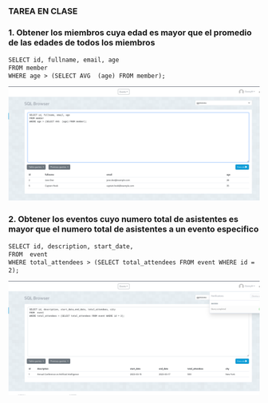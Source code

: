 ### TAREA EN CLASE

### 1. Obtener los miembros cuya edad es mayor que el promedio de las edades de todos los miembros

```
SELECT id, fullname, email, age
FROM member 
WHERE age > (SELECT AVG  (age) FROM member);
```
![alt text](image.png)

 
### 2. Obtener los eventos cuyo numero total de asistentes es mayor que el numero total de asistentes a un evento especifico  
```
SELECT id, description, start_date,
FROM  event
WHERE total_attendees > (SELECT total_attendees FROM event WHERE id = 2);
```
![alt text](image-1.png)

